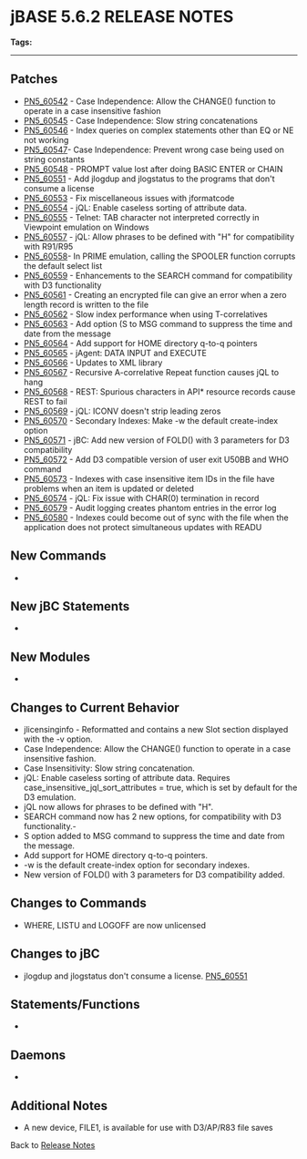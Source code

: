 # jBASE 5.6.2 RELEASE NOTES

<PageHeader />

**Tags:**
<badge text='5.6.2' vertical='middle' />
<badge text='release notes' vertical='middle' />

* * *

## Patches

- [PN5\_60542](./pn5_60542) - Case Independence: Allow the CHANGE() function to operate in a case insensitive fashion
- [PN5\_60545](./pn5_60545) - Case Independence: Slow string concatenations
- [PN5\_60546](./pn5_60546) - Index queries on complex statements other than EQ or NE not working
- [PN5\_60547](./pn5_60547)- Case Independence: Prevent wrong case being used on string constants
- [PN5\_60548](./pn5_60548) - PROMPT value lost after doing BASIC ENTER or CHAIN
- [PN5\_60551](./pn5_60551) - Add jlogdup and jlogstatus to the programs that don't consume a license
- [PN5\_60553](./pn5_60553) - Fix miscellaneous issues with jformatcode
- [PN5\_60554](./pn5_60554) - jQL: Enable caseless sorting of attribute data.
- [PN5\_60555](./pn5_60555) - Telnet: TAB character not interpreted correctly in Viewpoint emulation on Windows
- [PN5\_60557](./pn5_60557) - jQL: Allow phrases to be defined with "H" for compatibility with R91/R95
- [PN5\_60558](./pn5_60558)- In PRIME emulation, calling the SPOOLER function corrupts the default select list
- [PN5\_60559](./pn5_60559) - Enhancements to the SEARCH command for compatibility with D3 functionality
- [PN5\_60561](./pn5_60561) - Creating an encrypted file can give an error when a zero length record is written to the file
- [PN5\_60562](./pn5_60562) - Slow index performance when using T-correlatives
- [PN5\_60563](./pn5_60563) - Add option (S to MSG command to suppress the time and date from the message
- [PN5\_60564](./pn5_60564) - Add support for HOME directory q-to-q pointers
- [PN5\_60565](./pn5_60565) - jAgent: DATA INPUT and EXECUTE
- [PN5\_60566](./pn5_60566) - Updates to XML library
- [PN5\_60567](./pn5_60567) - Recursive A-correlative Repeat function causes jQL to hang
- [PN5\_60568](./pn5_60568) - REST: Spurious characters in API\* resource records cause REST to fail
- [PN5\_60569](./pn5_60569) - jQL: ICONV doesn't strip leading zeros
- [PN5\_60570](./pn5_60570) - Secondary Indexes: Make -w the default create-index option
- [PN5\_60571](./pn5_60571) - jBC: Add new version of FOLD() with 3 parameters for D3 compatibility
- [PN5\_60572](./pn5_60572) - Add D3 compatible version of user exit U50BB and WHO command
- [PN5\_60573](./pn5_60573) - Indexes with case insensitive item IDs in the file have problems when an item is updated or deleted
- [PN5\_60574](./pn5_60574) - jQL: Fix issue with CHAR(0) termination in record
- [PN5\_60579](./pn5_60579) - Audit logging creates phantom entries in the error log
- [PN5\_60580](./pn5_60580) - Indexes could become out of sync with the file when the application does not protect simultaneous updates with READU

## New Commands

-

## New jBC Statements

-

## New Modules

-

## Changes to Current Behavior

- jlicensinginfo - Reformatted and contains a new Slot section displayed with the -v option.
- Case Independence: Allow the CHANGE() function to operate in a case insensitive fashion.
- Case Insensitivity: Slow string concatenation.
- jQL: Enable caseless sorting of attribute data. Requires case\_insensitive\_jql\_sort\_attributes = true, which is set by default for the D3 emulation.
- jQL now allows for phrases to be defined with "H".
- SEARCH command now has 2 new options, for compatibility with D3 functionality.-
- S option added to MSG command to suppress the time and date from the message.
- Add support for HOME directory q-to-q pointers.
- -w is the default create-index option for secondary indexes.
- New version of FOLD() with 3 parameters for D3 compatibility added.

## Changes to Commands

- WHERE, LISTU and LOGOFF are now unlicensed

## Changes to jBC  

- jlogdup and jlogstatus don't consume a license. [PN5\_60551](./pn5_60551)

## Statements/Functions

-

## Daemons

-  

## Additional Notes

- A new device, FILE1, is available for use with D3/AP/R83 file saves

Back to [Release Notes](./../README.md)

  
<PageFooter />
